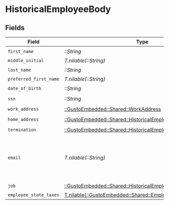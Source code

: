 # HistoricalEmployeeBody


## Fields

| Field                                                                                                                  | Type                                                                                                                   | Required                                                                                                               | Description                                                                                                            |
| ---------------------------------------------------------------------------------------------------------------------- | ---------------------------------------------------------------------------------------------------------------------- | ---------------------------------------------------------------------------------------------------------------------- | ---------------------------------------------------------------------------------------------------------------------- |
| `first_name`                                                                                                           | *::String*                                                                                                             | :heavy_check_mark:                                                                                                     | N/A                                                                                                                    |
| `middle_initial`                                                                                                       | *T.nilable(::String)*                                                                                                  | :heavy_minus_sign:                                                                                                     | N/A                                                                                                                    |
| `last_name`                                                                                                            | *::String*                                                                                                             | :heavy_check_mark:                                                                                                     | N/A                                                                                                                    |
| `preferred_first_name`                                                                                                 | *T.nilable(::String)*                                                                                                  | :heavy_minus_sign:                                                                                                     | N/A                                                                                                                    |
| `date_of_birth`                                                                                                        | *::String*                                                                                                             | :heavy_check_mark:                                                                                                     | N/A                                                                                                                    |
| `ssn`                                                                                                                  | *::String*                                                                                                             | :heavy_check_mark:                                                                                                     | N/A                                                                                                                    |
| `work_address`                                                                                                         | [::GustoEmbedded::Shared::WorkAddress](../../models/shared/workaddress.md)                                             | :heavy_check_mark:                                                                                                     | N/A                                                                                                                    |
| `home_address`                                                                                                         | [::GustoEmbedded::Shared::HistoricalEmployeeBodyHomeAddress](../../models/shared/historicalemployeebodyhomeaddress.md) | :heavy_check_mark:                                                                                                     | N/A                                                                                                                    |
| `termination`                                                                                                          | [::GustoEmbedded::Shared::HistoricalEmployeeBodyTermination](../../models/shared/historicalemployeebodytermination.md) | :heavy_check_mark:                                                                                                     | N/A                                                                                                                    |
| `email`                                                                                                                | *T.nilable(::String)*                                                                                                  | :heavy_minus_sign:                                                                                                     | Optional. If provided, the email address will be saved to the employee.                                                |
| `job`                                                                                                                  | [::GustoEmbedded::Shared::HistoricalEmployeeBodyJob](../../models/shared/historicalemployeebodyjob.md)                 | :heavy_check_mark:                                                                                                     | N/A                                                                                                                    |
| `employee_state_taxes`                                                                                                 | [T.nilable(::GustoEmbedded::Shared::EmployeeStateTaxes)](../../models/shared/employeestatetaxes.md)                    | :heavy_minus_sign:                                                                                                     | N/A                                                                                                                    |